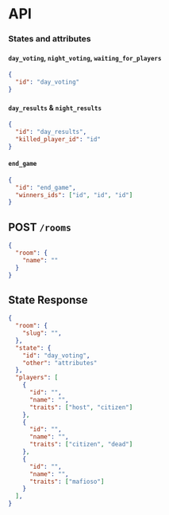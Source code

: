 # API

### States and attributes

#### `day_voting`, `night_voting`, `waiting_for_players`

```json
{
  "id": "day_voting"
}
```

#### `day_results` & `night_results`

```json
{
  "id": "day_results",
  "killed_player_id": "id"
}
```

#### `end_game`

```json
{
  "id": "end_game",
  "winners_ids": ["id", "id", "id"]
}
```

## POST `/rooms`

```json
{
  "room": {
    "name": ""
  }
}
```

## State Response

```json
{
  "room": {
    "slug": "",
  },
  "state": {
    "id": "day_voting",
    "other": "attributes"
  },
  "players": [
    {
      "id": "",
      "name": "",
      "traits": ["host", "citizen"]
    },
    {
      "id": "",
      "name": "",
      "traits": ["citizen", "dead"]
    },
    {
      "id": "",
      "name": "",
      "traits": ["mafioso"]
    }
  ],
}
```

